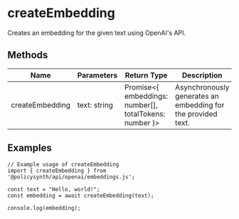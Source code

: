 # createEmbedding

Creates an embedding for the given text using OpenAI's API.

## Methods

| Name            | Parameters     | Return Type                                      | Description                                      |
|-----------------|----------------|--------------------------------------------------|--------------------------------------------------|
| createEmbedding | text: string   | Promise<{ embeddings: number[], totalTokens: number }> | Asynchronously generates an embedding for the provided text. |

## Examples

```
// Example usage of createEmbedding
import { createEmbedding } from '@policysynth/api/openai/embeddings.js';

const text = "Hello, world!";
const embedding = await createEmbedding(text);

console.log(embedding);
```
